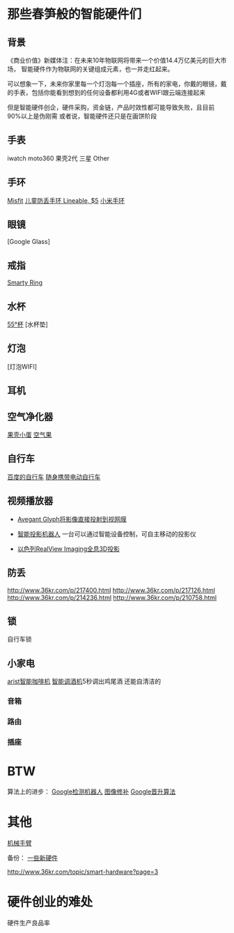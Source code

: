 # 那些春笋般的智能硬件们


## 背景
《商业价值》新媒体注：在未来10年物联网将带来一个价值14.4万亿美元的巨大市场，
智能硬件作为物联网的关键组成元素，也一并走红起来。

可以想象一下，未来你家里每一个灯泡每一个插座，所有的家电，你戴的眼镜，戴的手表，包括你能看到想到的任何设备都利用4G或者WIFI跟云端连接起来

但是智能硬件创企，硬件采购，资金链，产品时效性都可能导致失败，且目前90%以上是伪刚需
或者说，智能硬件还只是在画饼阶段


## 手表
iwatch
moto360
果壳2代
三星
Other

## 手环
[Misfit](http://www.36kr.com/p/215428.html)
[儿童防丢手环 Lineable, $5](http://www.36kr.com/p/216060.html)
[小米手环]()

## 眼镜
[Google Glass]

## 戒指
[Smarty Ring](http://www.36kr.com/p/217244.html)

## 水杯

[55°杯](http://www.36kr.com/p/217488.html)
[水杯垫]

## 灯泡
[灯泡WIFI]
[](http://www.36kr.com/p/217421.html)

## 耳机

## 空气净化器
[果壳小蛋](http://www.36kr.com/p/217233.html)
[空气果](http://www.36kr.com/p/213563.html)

## 自行车
[百度的自行车](http://www.36kr.com/p/217239.html)
[随身携带电动自行车](http://next.36kr.com/posts/3506)

## 视频播放器
* [Avegant Glyph将影像直接投射到视网膜](http://www.36kr.com/p/216471.html)

* [智能投影机器人](http://www.36kr.com/p/216239.html)
一台可以通过智能设备控制，可自主移动的投影仪

* [以色列RealView Imaging全息3D投影](http://www.36kr.com/p/217310.html)

## 防丢
http://www.36kr.com/p/217400.html
http://www.36kr.com/p/217126.html
http://www.36kr.com/p/214236.html
http://www.36kr.com/p/210758.html

## 锁
自行车锁


## 小家电
[arist智能咖啡机](http://www.36kr.com/p/216860.html)
[智能调酒机](http://www.36kr.com/p/217692.html)5秒调出鸡尾酒 还能自清洁的
### 音箱
### 路由
### 插座




# BTW
算法上的进步：
[Google检测机器人](http://www.36kr.com/p/217530.html)
[图像修补](http://www.36kr.com/p/217539.html)
[Google晋升算法](http://www.36kr.com/p/217242.html)


# 其他
[机械手臂](http://www.36kr.com/p/207549.html)


备份：
[一些新硬件](http://www.36kr.com/p/217248.html)

http://www.36kr.com/topic/smart-hardware?page=3


# 硬件创业的难处

硬件生产良品率